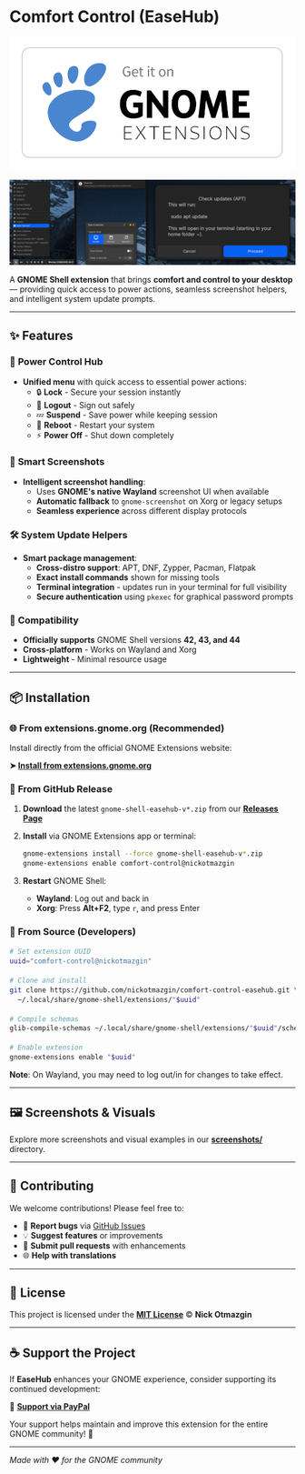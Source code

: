 # Comfort Control (EaseHub)

[![GNOME Shell Extension](https://raw.githubusercontent.com/andyholmes/gnome-shell-extensions-badge/master/get-it-on-ego.svg?sanitize=true)](https://extensions.gnome.org/extension/8599/comfort-control-easehub/)

![EaseHub Screenshot](screenshots/easehub_showcase_final.png)

A **GNOME Shell extension** that brings **comfort and control to your desktop** — providing quick access to power actions, seamless screenshot helpers, and intelligent system update prompts.

---

## ✨ Features

### 🔋 **Power Control Hub**
* **Unified menu** with quick access to essential power actions:
  - 🔒 **Lock** - Secure your session instantly
  - 👋 **Logout** - Sign out safely
  - 💤 **Suspend** - Save power while keeping session
  - 🔄 **Reboot** - Restart your system
  - ⚡ **Power Off** - Shut down completely

### 📸 **Smart Screenshots**
* **Intelligent screenshot handling**:
  - Uses **GNOME's native Wayland** screenshot UI when available
  - **Automatic fallback** to `gnome-screenshot` on Xorg or legacy setups
  - **Seamless experience** across different display protocols

### 🛠️ **System Update Helpers**
* **Smart package management**:
  - **Cross-distro support**: APT, DNF, Zypper, Pacman, Flatpak
  - **Exact install commands** shown for missing tools
  - **Terminal integration** - updates run in your terminal for full visibility
  - **Secure authentication** using `pkexec` for graphical password prompts

### 🎯 **Compatibility**
* **Officially supports** GNOME Shell versions **42, 43, and 44**
* **Cross-platform** - Works on Wayland and Xorg
* **Lightweight** - Minimal resource usage

---

## 📦 Installation

### 🌐 **From extensions.gnome.org (Recommended)**

Install directly from the official GNOME Extensions website:

**➤ [Install from extensions.gnome.org](https://extensions.gnome.org/extension/8599/comfort-control-easehub/)**

### 📁 **From GitHub Release**

1. **Download** the latest `gnome-shell-easehub-v*.zip` from our [**Releases Page**](https://github.com/nickotmazgin/comfort-control-easehub/releases)

2. **Install** via GNOME Extensions app or terminal:
   ```bash
   gnome-extensions install --force gnome-shell-easehub-v*.zip
   gnome-extensions enable comfort-control@nickotmazgin
   ```

3. **Restart** GNOME Shell:
   - **Wayland**: Log out and back in
   - **Xorg**: Press **Alt+F2**, type `r`, and press Enter

### 🔧 **From Source (Developers)**

```bash
# Set extension UUID
uuid="comfort-control@nickotmazgin"

# Clone and install
git clone https://github.com/nickotmazgin/comfort-control-easehub.git \
  ~/.local/share/gnome-shell/extensions/"$uuid"

# Compile schemas
glib-compile-schemas ~/.local/share/gnome-shell/extensions/"$uuid"/schemas

# Enable extension
gnome-extensions enable "$uuid"
```

**Note**: On Wayland, you may need to log out/in for changes to take effect.

---

## 🖼️ **Screenshots & Visuals**

Explore more screenshots and visual examples in our [**screenshots/**](screenshots/) directory.

---

## 🤝 **Contributing**

We welcome contributions! Please feel free to:
- 🐛 **Report bugs** via [GitHub Issues](https://github.com/nickotmazgin/comfort-control-easehub/issues)
- 💡 **Suggest features** or improvements
- 🔧 **Submit pull requests** with enhancements
- 🌐 **Help with translations**

---

## 📄 **License**

This project is licensed under the [**MIT License**](LICENSE) © **Nick Otmazgin**

---

## ☕ **Support the Project**

If **EaseHub** enhances your GNOME experience, consider supporting its continued development:

💝 **[Support via PayPal](https://www.paypal.me/NickOtmazgin)** 

Your support helps maintain and improve this extension for the entire GNOME community! 💙

---

*Made with ❤️ for the GNOME community*

